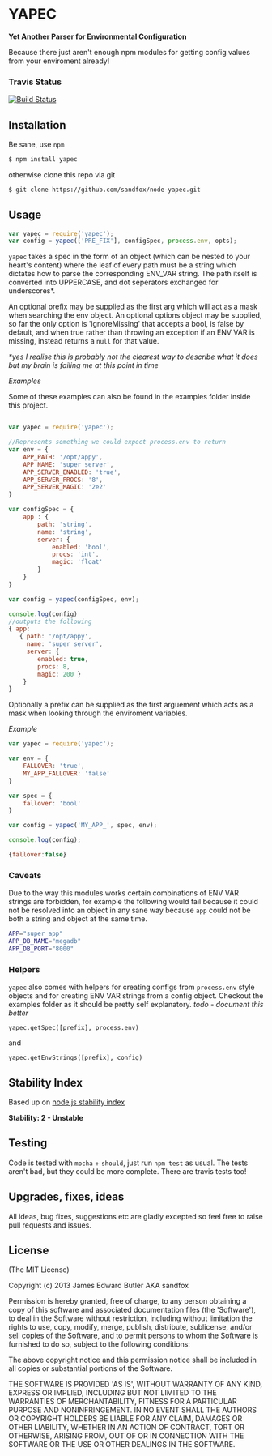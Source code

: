 # YAPEC

__Yet Another Parser for Environmental Configuration__

Because there just aren't enough npm modules for getting config values from your enviroment already!

### Travis Status

[![Build Status](https://travis-ci.org/sandfox/node-yapec.png?branch=master)](https://travis-ci.org/sandfox/node-yapec)

## Installation

Be sane, use `npm`

```bash
$ npm install yapec
```

otherwise clone this repo via git

```bash
$ git clone https://github.com/sandfox/node-yapec.git
```


## Usage

```javascript
var yapec = require('yapec');
var config = yapec(['PRE_FIX'], configSpec, process.env, opts);
```

`yapec` takes a spec in the form of an object (which can be nested to your heart's content) where the leaf of every path must be a string which dictates how to parse the corresponding ENV_VAR string.
The path itself is converted into UPPERCASE, and dot seperators exchanged for underscores*.

An optional prefix may be supplied as the first arg which will act as a mask when searching the env object. An optional options object may be supplied, so far the only option is 'ignoreMissing' that accepts a bool, is false by default, and when true rather than throwing an exception if an ENV VAR is missing, instead returns a `null` for that value.

_*yes I realise this is probably not the clearest way to describe what it does but my brain is failing me at this point in time_

_Examples_

Some of these examples can also be found in the examples folder inside this project.

```javascript

var yapec = require('yapec');

//Represents something we could expect process.env to return
var env = {
    APP_PATH: '/opt/appy',
    APP_NAME: 'super server',
    APP_SERVER_ENABLED: 'true',
    APP_SERVER_PROCS: '8',
    APP_SERVER_MAGIC: '2e2'
}

var configSpec = {
    app : {
        path: 'string',
        name: 'string',
        server: {
            enabled: 'bool',
            procs: 'int',
            magic: 'float'
        }
    }
}

var config = yapec(configSpec, env);

console.log(config)
//outputs the following
{ app:
   { path: '/opt/appy',
     name: 'super server',
     server: {
        enabled: true,
        procs: 8,
        magic: 200 }
    }
}

```


Optionally a prefix can be supplied as the first arguement which acts as a mask when looking through the enviroment variables.

_Example_

```javascript
var yapec = require('yapec');

var env = {
    FALLOVER: 'true',
    MY_APP_FALLOVER: 'false'
}

var spec = {
    fallover: 'bool'
}

var config = yapec('MY_APP_', spec, env);

console.log(config);

{fallover:false}

```

### Caveats

Due to the way this modules works certain combinations of ENV VAR strings are forbidden, for example the following would fail because it could not be resolved into an object in any sane way because `app` could not be both a string and object at the same time.

```bash
APP="super app"
APP_DB_NAME="megadb"
APP_DB_PORT="8000"
```

### Helpers

`yapec` also comes with helpers for creating configs from `process.env` style objects and for creating ENV VAR strings from a config object. Checkout the examples folder as it should be pretty self explanatory. _todo - document this better_


`yapec.getSpec([prefix], process.env)`

and

`yapec.getEnvStrings([prefix], config)`


## Stability Index

Based up on [node.js stability index](http://nodejs.org/api/documentation.html#documentation_stability_index)

__Stability: 2 - Unstable__

## Testing

Code is tested with `mocha` + `should`, just run `npm test` as usual.
The tests aren't bad, but they could be more complete. There are travis tests too!

## Upgrades, fixes, ideas

All ideas, bug fixes, suggestions etc are gladly excepted so feel free to raise pull requests and issues.

## License

(The MIT License)

Copyright (c) 2013 James Edward Butler AKA sandfox

Permission is hereby granted, free of charge, to any person obtaining a copy of this software and associated documentation files (the 'Software'), to deal in the Software without restriction, including without limitation the rights to use, copy, modify, merge, publish, distribute, sublicense, and/or sell copies of the Software, and to permit persons to whom the Software is furnished to do so, subject to the following conditions:

The above copyright notice and this permission notice shall be included in all copies or substantial portions of the Software.

THE SOFTWARE IS PROVIDED 'AS IS', WITHOUT WARRANTY OF ANY KIND, EXPRESS OR IMPLIED, INCLUDING BUT NOT LIMITED TO THE WARRANTIES OF MERCHANTABILITY, FITNESS FOR A PARTICULAR PURPOSE AND NONINFRINGEMENT. IN NO EVENT SHALL THE AUTHORS OR COPYRIGHT HOLDERS BE LIABLE FOR ANY CLAIM, DAMAGES OR OTHER LIABILITY, WHETHER IN AN ACTION OF CONTRACT, TORT OR OTHERWISE, ARISING FROM, OUT OF OR IN CONNECTION WITH THE SOFTWARE OR THE USE OR OTHER DEALINGS IN THE SOFTWARE.


